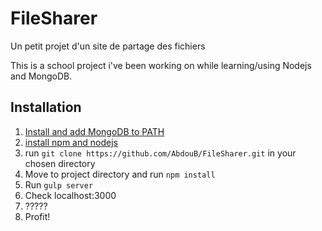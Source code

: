 # FileSharer
Un petit projet d'un site de partage des fichiers

This is a school project i've been working on while learning/using Nodejs and MongoDB.

## Installation
1. [Install and add MongoDB to PATH](https://docs.mongodb.com/manual/administration/install-community/)
2. [install npm and nodejs](https://nodejs.org/en/)
3. run `git clone https://github.com/AbdouB/FileSharer.git` in your chosen directory
4. Move to project directory and run `npm install`
5. Run `gulp server`
6. Check localhost:3000
7. ?????
8. Profit!
